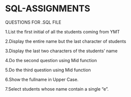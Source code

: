# SQL-ASSIGNMENTS
QUESTIONS FOR .SQL FILE

1.List the first initial of all the students coming from YMT

2.Display the entire name but the last character of students

3.Display the last two characters of the students’ name 

4.Do the second question using Mid function

5.Do the third question using Mid function

6.Show the fullname in Upper Case. 

7.Select students whose name contain a single “e”.

